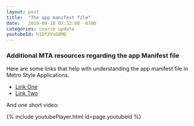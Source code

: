 ```yaml
---
layout: post
title:  "The app manifest file"
date:   2019-09-18 07:32:00 -0700
categories: course update
youtubeId: h1DfXVoG8MQ
---
```


### Additional MTA resources regarding the app Manifest file

Here are some links that help with understanding the app manifest file in Metro Style Applications.

* [Link One](https://www.c-sharpcorner.com/UploadFile/1f39e6/what-is-manifest-file-in-metro-style-application/)
* [Link Two](https://www.kunal-chowdhury.com/2011/12/what-is-packageappxmanifest-file-in.html)

And one short video:

{% include youtubePlayer.html id=page.youtubeId %}
